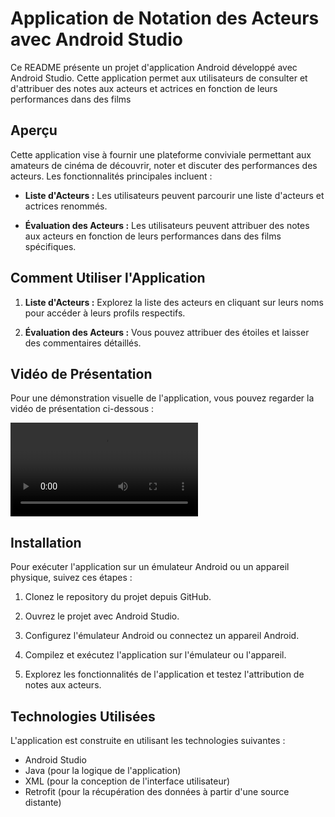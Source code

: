 # Application de Notation des Acteurs avec Android Studio

Ce README présente un projet d'application Android développé avec Android Studio. Cette application permet aux utilisateurs de consulter et d'attribuer des notes aux acteurs et actrices en fonction de leurs performances dans des films

## Aperçu

Cette application vise à fournir une plateforme conviviale permettant aux amateurs de cinéma de découvrir, noter et discuter des performances des acteurs. Les fonctionnalités principales incluent :

- **Liste d'Acteurs :** Les utilisateurs peuvent parcourir une liste d'acteurs et actrices renommés.

- **Évaluation des Acteurs :** Les utilisateurs peuvent attribuer des notes aux acteurs en fonction de leurs performances dans des films spécifiques.

## Comment Utiliser l'Application

1. **Liste d'Acteurs :** Explorez la liste des acteurs en cliquant sur leurs noms pour accéder à leurs profils respectifs.

2. **Évaluation des Acteurs :** Vous pouvez attribuer des étoiles et laisser des commentaires détaillés.

## Vidéo de Présentation

Pour une démonstration visuelle de l'application, vous pouvez regarder la vidéo de présentation ci-dessous :

![Vidéo de Présentation](videos/app2.mp4)

## Installation

Pour exécuter l'application sur un émulateur Android ou un appareil physique, suivez ces étapes :

1. Clonez le repository du projet depuis GitHub.

2. Ouvrez le projet avec Android Studio.

3. Configurez l'émulateur Android ou connectez un appareil Android.

4. Compilez et exécutez l'application sur l'émulateur ou l'appareil.

5. Explorez les fonctionnalités de l'application et testez l'attribution de notes aux acteurs.

## Technologies Utilisées

L'application est construite en utilisant les technologies suivantes :

- Android Studio
- Java (pour la logique de l'application)
- XML (pour la conception de l'interface utilisateur)
- Retrofit (pour la récupération des données à partir d'une source distante)
